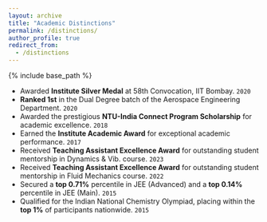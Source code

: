 ```yaml
---
layout: archive
title: "Academic Distinctions"
permalink: /distinctions/
author_profile: true
redirect_from:
  - /distinctions
---
```


{% include base_path %}

- Awarded **Institute Silver Medal** at 58th Convocation, IIT Bombay.                             `2020`
- **Ranked 1st** in the Dual Degree batch of the Aerospace Engineering Department.               `2020`
- Awarded the prestigious **NTU-India Connect Program Scholarship** for academic excellence.     `2018`
- Earned the **Institute Academic Award** for exceptional academic performance.                  `2017`
- Received **Teaching Assistant Excellence Award** for outstanding student mentorship in Dynamics & Vib. course.  `2023`
- Received **Teaching Assistant Excellence Award** for outstanding student mentorship in Fluid Mechanics course.  `2022`
- Secured a **top 0.71%** percentile in JEE (Advanced) and a **top 0.14%** percentile in JEE (Main).  `2015`
- Qualified for the Indian National Chemistry Olympiad, placing within the **top 1%** of participants nationwide.  `2015`

